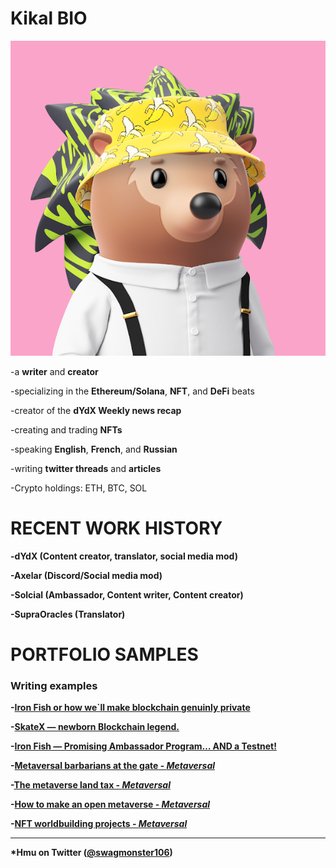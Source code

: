 # <b>Kikal BIO</b>


![photo](/docs/assets/avathar.png)

-a <b>writer</b> and <b>creator</b>

-specializing in the <b>Ethereum/Solana</b>, <b>NFT</b>, and <b>DeFi</b> beats

-creator of the <b>dYdX Weekly news recap</b>

-creating and trading <b>NFTs</b>

-speaking <b>English</b>, <b>French</b>, and <b>Russian</b>

-writing <b>twitter threads</b> and <b>articles</b>

-Crypto holdings: ETH, BTC, SOL


# <b>RECENT WORK HISTORY

-<b>dYdX</b> (Content creator, translator, social media mod)
  
-<b>Axelar</b> (Discord/Social media mod)

-<b>Solcial</b> (Ambassador, Content writer, Content creator)
  
-<b>SupraOracles</b> (Translator)

# <b>PORTFOLIO SAMPLES</b>

### Writing examples  
  
-[Iron Fish or how we`ll make blockchain genuinly private](https://kikal6.medium.com/iron-fish-or-how-we-ll-make-blockchain-genuinly-private-628fa3286541)
  
-[SkateX — newborn Blockchain legend.](https://kikal6.medium.com/skatex-newborn-blockchain-legend-66eb81523b48)
  
-[Iron Fish — Promising Ambassador Program… AND a Testnet!](https://kikal6.medium.com/iron-fish-ambassador-program-testnet-239b679c7d97)
  
-[Metaversal barbarians at the gate - *Metaversal*](https://metaversal.banklesshq.com/p/metaversal-barbarians-at-the-gate?s=w)
  
-[The metaverse land tax - *Metaversal*](https://metaversal.banklesshq.com/p/the-metaverse-land-tax?s=w)
  
-[How to make an open metaverse - *Metaversal*](https://metaversal.banklesshq.com/p/how-to-make-an-open-metaverse?s=w)
  
-[NFT worldbuilding projects - *Metaversal*](https://metaversal.banklesshq.com/p/nft-worldbuilding-projects?s=w)
  

***

*Hmu on Twitter ([@swagmonster106](https://twitter.com/swagmonster106))
